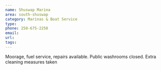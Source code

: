 ```yaml
---
name: Shuswap Marina
area: south-shuswap
category: Marinas & Boat Service
type: 
phone: 250-675-2250
email: 
url: 
tags:
---
```


Moorage, fuel service, repairs available. Public washrooms closed. Extra cleaning measures taken